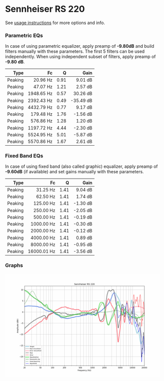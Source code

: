 # Sennheiser RS 220
See [usage instructions](https://github.com/jaakkopasanen/AutoEq#usage) for more options and info.

### Parametric EQs
In case of using parametric equalizer, apply preamp of **-9.80dB** and build filters manually
with these parameters. The first 5 filters can be used independently.
When using independent subset of filters, apply preamp of **-9.80 dB**.

| Type    | Fc         |    Q | Gain      |
|--------:|-----------:|-----:|----------:|
| Peaking | 20.96 Hz   | 0.91 | 9.01 dB   |
| Peaking | 47.07 Hz   | 1.21 | 2.57 dB   |
| Peaking | 1948.65 Hz | 0.57 | 30.26 dB  |
| Peaking | 2392.43 Hz | 0.49 | -35.49 dB |
| Peaking | 4432.79 Hz | 0.77 | 9.17 dB   |
| Peaking | 179.48 Hz  | 1.76 | -1.56 dB  |
| Peaking | 576.86 Hz  | 1.28 | 1.20 dB   |
| Peaking | 1197.72 Hz | 4.44 | -2.30 dB  |
| Peaking | 5524.95 Hz | 5.01 | -5.87 dB  |
| Peaking | 5570.86 Hz | 1.67 | 2.61 dB   |

### Fixed Band EQs
In case of using fixed band (also called graphic) equalizer, apply preamp of **-9.60dB**
(if available) and set gains manually with these parameters.

| Type    | Fc          |    Q | Gain     |
|--------:|------------:|-----:|---------:|
| Peaking | 31.25 Hz    | 1.41 | 9.04 dB  |
| Peaking | 62.50 Hz    | 1.41 | 1.74 dB  |
| Peaking | 125.00 Hz   | 1.41 | -1.30 dB |
| Peaking | 250.00 Hz   | 1.41 | -2.05 dB |
| Peaking | 500.00 Hz   | 1.41 | -0.19 dB |
| Peaking | 1000.00 Hz  | 1.41 | -0.30 dB |
| Peaking | 2000.00 Hz  | 1.41 | -0.12 dB |
| Peaking | 4000.00 Hz  | 1.41 | 0.89 dB  |
| Peaking | 8000.00 Hz  | 1.41 | -0.95 dB |
| Peaking | 16000.01 Hz | 1.41 | -3.56 dB |

### Graphs
![](./Sennheiser%20RS%20220.png)